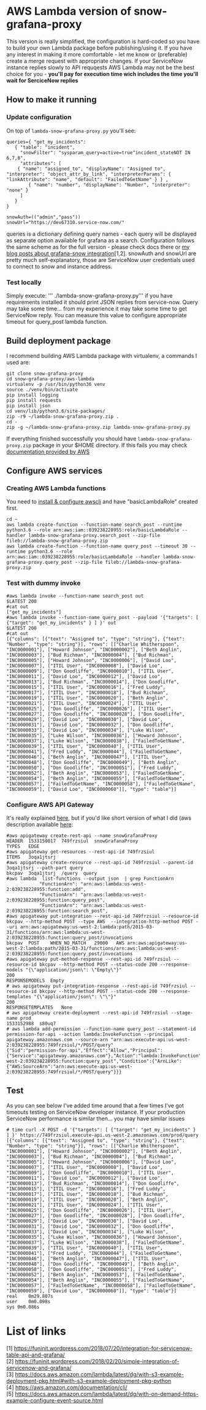 # AWS Lambda version of snow-grafana-proxy

This version is really simplified, the configuration is hard-coded so you have to build your own Lambda package before publishing/using it. If you have any interest in making it more comfortable - let me know or (preferable) create a merge request with appropriate changes. If your ServiceNow instance replies slowly to API requqests  AWS Lambda may not be the best choice for you - **you'll pay for execution time wich includes the time you'll wait for SerciceNow replies**

## How to make it running
### Update configuration 
On top of `lambda-snow-grafana-proxy.py` you'll see:
```
queries={ "get_my_incidents": 
   { "table": "incident", 
     "snowFilter": "sysparam_query=active=true^incident_stateNOT IN 6,7,8", 
     "attributes": [ 
	{ "name": "assigned_to", "displayName": "Assigned to", "interpreter": "object_attr_by_link", "interpreterParams": { "linkAttribute": "name", "default": "FailedToGetName" } } , 
        { "name": "number", "displayName": "Number", "interpreter": "none" } 
     ] 
   } 
}

snowAuth=(("admin","pass"))
snowUrl="https://dev67310.service-now.com/"
```
queries is a dictionary defining query names - each query will be displayed as separate option available for grafana as a search. Configuration follows the same scheme as for the full version - please check docs there or [my blog posts about grafana-snow integration](https://funinit.wordpress.com/tag/servicenow/)[1,2]. 
snowAuth and snowUrl are pretty much self-explanatory, those are ServiceNow user credentials used to connect to snow and instance address.
### Test locally
Simply execute: ''' ./lambda-snow-grafana-proxy.py''' if you have requirements installed it should print JSON replies from service-now. Query may take some time... from my experience it may take some time to get ServiceNow reply. You can measure this value to configure appropriate timeout for query_post lambda function.
## Build deployment package
I recommend building AWS Lambda package with virtualenv, a commands I used are:
```
git clone snow-grafana-proxy
cd snow-grafana-proxy/aws-lambda
virtualenv -p /usr/bin/python36 venv
source ./venv/bin/activate
pip install logging
pip install requests
pip install json
cd venv/lib/python3.6/site-packages/
zip -r9 ~/lambda-snow-grafana-proxy.zip .
cd -
zip -g ~/lambda-snow-grafana-proxy.zip lambda-snow-grafana-proxy.py 
```
If everything finished successfully you should have `lambda-snow-grafana-proxy.zip` package in your $HOME directory. If this fails you may check [documentation provided by AWS](https://docs.aws.amazon.com/lambda/latest/dg/with-s3-example-deployment-pkg.html#with-s3-example-deployment-pkg-python)
## Configure AWS services
### Creating AWS Lambda functions
You need to [install & configure awscli](https://aws.amazon.com/documentation/cli/) and have "basicLambdaRole" created first.
```
cd ~ 
aws lambda create-function --function-name search_post --runtime python3.6 --role arn:aws:iam::039238228955:role/basicLambdaRole --handler lambda-snow-grafana-proxy.search_post --zip-file fileb://lambda-snow-grafana-proxy.zip
aws lambda create-function --function-name query_post --timeout 30 --runtime python3.6 --role arn:aws:iam::039238228955:role/basicLambdaRole --handler lambda-snow-grafana-proxy.query_post --zip-file fileb://lambda-snow-grafana-proxy.zip
```
### Test with dummy invoke
```
#aws lambda invoke --function-name search_post out
$LATEST	200
#cat out
["get_my_incidents"]
#aws lambda invoke --function-name query_post --payload '{"targets": [ {"target": "get_my_incidents" } ] }' out
$LATEST	200
#cat out
[{"columns": [{"text": "Assigned to", "type": "string"}, {"text": "Number", "type": "string"}], "rows": [["Charlie Whitherspoon", "INC0000001"], ["Howard Johnson", "INC0000002"], ["Beth Anglin", "INC0000003"], ["Bud Richman", "INC0000004"], ["Bud Richman", "INC0000005"], ["Howard Johnson", "INC0000006"], ["David Loo", "INC0000007"], ["ITIL User", "INC0000008"], ["David Loo", "INC0000009"], ["Don Goodliffe", "INC0000010"], ["ITIL User", "INC0000011"], ["David Loo", "INC0000012"], ["David Loo", "INC0000013"], ["Bud Richman", "INC0000014"], ["Don Goodliffe", "INC0000015"], ["ITIL User", "INC0000016"], ["Fred Luddy", "INC0000017"], ["ITIL User", "INC0000018"], ["Bud Richman", "INC0000019"], ["ITIL User", "INC0000020"], ["Beth Anglin", "INC0000021"], ["ITIL User", "INC0000024"], ["ITIL User", "INC0000025"], ["Don Goodliffe", "INC0000026"], ["ITIL User", "INC0000027"], ["Don Goodliffe", "INC0000028"], ["Don Goodliffe", "INC0000029"], ["David Loo", "INC0000030"], ["David Loo", "INC0000031"], ["David Loo", "INC0000032"], ["Don Goodliffe", "INC0000033"], ["David Loo", "INC0000034"], ["Luke Wilson", "INC0000035"], ["Luke Wilson", "INC0000036"], ["Howard Johnson", "INC0000037"], ["Luke Wilson", "INC0000038"], ["FailedToGetName", "INC0000039"], ["ITIL User", "INC0000040"], ["ITIL User", "INC0000041"], ["Fred Luddy", "INC0000044"], ["FailedToGetName", "INC0000046"], ["Beth Anglin", "INC0000047"], ["ITIL User", "INC0000048"], ["Don Goodliffe", "INC0000049"], ["Beth Anglin", "INC0000050"], ["Don Goodliffe", "INC0000051"], ["Fred Luddy", "INC0000052"], ["Beth Anglin", "INC0000053"], ["FailedToGetName", "INC0000054"], ["Beth Anglin", "INC0000055"], ["FailedToGetName", "INC0000057"], ["FailedToGetName", "INC0000058"], ["FailedToGetName", "INC0000059"], ["David Loo", "INC0000060"]], "type": "table"}]
```
### Configure AWS API Gateway
It's really explained [here](https://docs.aws.amazon.com/apigateway/latest/developerguide/getting-started-with-lambda-integration.html), but if you'd like short version of what I did (aws description available [here](https://docs.aws.amazon.com/lambda/latest/dg/with-on-demand-https-example-configure-event-source.html):
```
#aws apigateway create-rest-api --name snowGrafanaProxy
HEADER	1533150017	749frzsiul	snowGrafanaProxy
TYPES	EDGE
#aws apigateway get-resources --rest-api-id 749frzsiul 
ITEMS	3oqa1jtsrj
#aws apigateway create-resource --rest-api-id 749frzsiul --parent-id 3oqa1jtsrj --path-part query
bkcpav	3oqa1jtsrj	/query	query
#aws lambda  list-functions --output json  | grep FunctionArn
            "FunctionArn": "arn:aws:lambda:us-west-2:039238228955:function:add", 
            "FunctionArn": "arn:aws:lambda:us-west-2:039238228955:function:query_post", 
            "FunctionArn": "arn:aws:lambda:us-west-2:039238228955:function:search_post", 
#aws apigateway put-integration --rest-api-id 749frzsiul --resource-id bkcpav --http-method POST --type AWS  --integration-http-method POST --uri arn:aws:apigateway:us-west-2:lambda:path/2015-03-31/functions/arn:aws:lambda:us-west-2:039238228955:function:query_post/invocations
bkcpav	POST	WHEN_NO_MATCH	29000	AWS	arn:aws:apigateway:us-west-2:lambda:path/2015-03-31/functions/arn:aws:lambda:us-west-2:039238228955:function:query_post/invocations
#aws apigateway put-method-response --rest-api-id 749frzsiul --resource-id bkcpav --http-method POST --status-code 200 --response-models "{\"application/json\": \"Empty\"}"
200
RESPONSEMODELS	Empty
# aws apigateway put-integration-response --rest-api-id 749frzsiul --resource-id bkcpav --http-method POST --status-code 200 --response-templates "{\"application/json\": \"\"}"
200
RESPONSETEMPLATES	None
# aws apigateway create-deployment --rest-api-id 749frzsiul --stage-name prod
1533152988	s80uq7
# aws lambda add-permission --function-name query_post --statement-id permission-for-api --action lambda:InvokeFunction --principal apigateway.amazonaws.com --source-arn "arn:aws:execute-api:us-west-2:039238228955:749frzsiul/*/POST/query"
{"Sid":"permission-for-api","Effect":"Allow","Principal":{"Service":"apigateway.amazonaws.com"},"Action":"lambda:InvokeFunction","Resource":"arn:aws:lambda:us-west-2:039238228955:function:query_post","Condition":{"ArnLike":{"AWS:SourceArn":"arn:aws:execute-api:us-west-2:039238228955:749frzsiul/*/POST/query"}}}
```
## Test 
As you can see below I've added time around that a few times I've got timeouts testing on ServiceNow developer instance. If your production ServiceNow performance is similar then... you may have similar issues

```
# time curl -X POST -d '{"targets": [ {"target": "get_my_incidents" } ] }' https://749frzsiul.execute-api.us-west-2.amazonaws.com/prod/query
[{"columns": [{"text": "Assigned to", "type": "string"}, {"text": "Number", "type": "string"}], "rows": [["Charlie Whitherspoon", "INC0000001"], ["Howard Johnson", "INC0000002"], ["Beth Anglin", "INC0000003"], ["Bud Richman", "INC0000004"], ["Bud Richman", "INC0000005"], ["Howard Johnson", "INC0000006"], ["David Loo", "INC0000007"], ["ITIL User", "INC0000008"], ["David Loo", "INC0000009"], ["Don Goodliffe", "INC0000010"], ["ITIL User", "INC0000011"], ["David Loo", "INC0000012"], ["David Loo", "INC0000013"], ["Bud Richman", "INC0000014"], ["Don Goodliffe", "INC0000015"], ["ITIL User", "INC0000016"], ["Fred Luddy", "INC0000017"], ["ITIL User", "INC0000018"], ["Bud Richman", "INC0000019"], ["ITIL User", "INC0000020"], ["Beth Anglin", "INC0000021"], ["ITIL User", "INC0000024"], ["ITIL User", "INC0000025"], ["Don Goodliffe", "INC0000026"], ["ITIL User", "INC0000027"], ["Don Goodliffe", "INC0000028"], ["Don Goodliffe", "INC0000029"], ["David Loo", "INC0000030"], ["David Loo", "INC0000031"], ["David Loo", "INC0000032"], ["Don Goodliffe", "INC0000033"], ["David Loo", "INC0000034"], ["Luke Wilson", "INC0000035"], ["Luke Wilson", "INC0000036"], ["Howard Johnson", "INC0000037"], ["Luke Wilson", "INC0000038"], ["FailedToGetName", "INC0000039"], ["ITIL User", "INC0000040"], ["ITIL User", "INC0000041"], ["Fred Luddy", "INC0000044"], ["FailedToGetName", "INC0000046"], ["Beth Anglin", "INC0000047"], ["ITIL User", "INC0000048"], ["Don Goodliffe", "INC0000049"], ["Beth Anglin", "INC0000050"], ["Don Goodliffe", "INC0000051"], ["Fred Luddy", "INC0000052"], ["Beth Anglin", "INC0000053"], ["FailedToGetName", "INC0000054"], ["Beth Anglin", "INC0000055"], ["FailedToGetName", "INC0000057"], ["FailedToGetName", "INC0000058"], ["FailedToGetName", "INC0000059"], ["David Loo", "INC0000060"]], "type": "table"}]
real	0m29.807s
user	0m0.098s
sys	0m0.086s

```

# List of links
[1] https://funinit.wordpress.com/2018/07/20/integration-for-servicenow-table-api-and-grafana/ \
[2] https://funinit.wordpress.com/2018/02/20/simple-integration-of-servicenow-and-grafana/ \
[3] https://docs.aws.amazon.com/lambda/latest/dg/with-s3-example-deployment-pkg.html#with-s3-example-deployment-pkg-python \
[4] https://aws.amazon.com/documentation/cli/ \
[5] https://docs.aws.amazon.com/lambda/latest/dg/with-on-demand-https-example-configure-event-source.html
